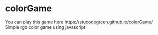 # colorGame
You can play this game here https://stucodegreen.github.io/colorGame/
Simple rgb color game using javascript.
